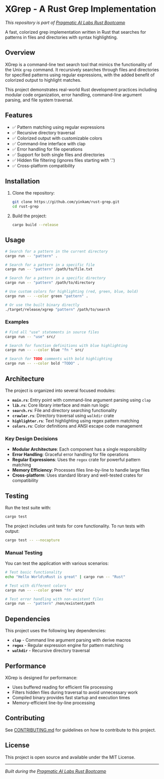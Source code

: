 # XGrep - A Rust Grep Implementation

*This repository is part of [Pragmatic AI Labs Rust Bootcamp](https://ds500.paiml.com/bootcamps/rust)*

A fast, colorized grep implementation written in Rust that searches for patterns in files and directories with syntax highlighting.

## Overview

XGrep is a command-line text search tool that mimics the functionality of the Unix `grep` command. It recursively searches through files and directories for specified patterns using regular expressions, with the added benefit of colorized output to highlight matches.

This project demonstrates real-world Rust development practices including modular code organization, error handling, command-line argument parsing, and file system traversal.

## Features

- ✅ Pattern matching using regular expressions
- ✅ Recursive directory traversal
- ✅ Colorized output with customizable colors
- ✅ Command-line interface with clap
- ✅ Error handling for file operations
- ✅ Support for both single files and directories
- ✅ Hidden file filtering (ignores files starting with '.')
- ✅ Cross-platform compatibility

## Installation

1. Clone the repository:
   ```bash
   git clone https://github.com/yinkam/rust-grep.git
   cd rust-grep
   ```

2. Build the project:
   ```bash
   cargo build --release
   ```

## Usage

```bash
# Search for a pattern in the current directory
cargo run -- "pattern" .

# Search for a pattern in a specific file
cargo run -- "pattern" /path/to/file.txt

# Search for a pattern in a specific directory
cargo run -- "pattern" /path/to/directory

# Use custom colors for highlighting (red, green, blue, bold)
cargo run -- --color green "pattern" .

# Or use the built binary directly
./target/release/xgrep "pattern" /path/to/search
```

### Examples

```bash
# Find all "use" statements in source files
cargo run -- "use" src/

# Search for function definitions with blue highlighting
cargo run -- --color blue "fn " src/

# Search for TODO comments with bold highlighting
cargo run -- --color bold "TODO" .
```

## Architecture

The project is organized into several focused modules:

- **`main.rs`**: Entry point with command-line argument parsing using `clap`
- **`lib.rs`**: Core library interface and main run logic
- **`search.rs`**: File and directory searching functionality
- **`crawler.rs`**: Directory traversal using `walkdir` crate
- **`highlighter.rs`**: Text highlighting using regex pattern matching
- **`colors.rs`**: Color definitions and ANSI escape code management

### Key Design Decisions

- **Modular Architecture**: Each component has a single responsibility
- **Error Handling**: Graceful error handling for file operations
- **Regular Expressions**: Uses the `regex` crate for powerful pattern matching
- **Memory Efficiency**: Processes files line-by-line to handle large files
- **Cross-platform**: Uses standard library and well-tested crates for compatibility

## Testing

Run the test suite with:

```bash
cargo test
```

The project includes unit tests for core functionality. To run tests with output:

```bash
cargo test -- --nocapture
```

### Manual Testing

You can test the application with various scenarios:

```bash
# Test basic functionality
echo "Hello World\nRust is great" | cargo run -- "Rust"

# Test with different colors
cargo run -- --color green "fn" src/

# Test error handling with non-existent files
cargo run -- "pattern" /non/existent/path
```

## Dependencies

This project uses the following key dependencies:

- **`clap`** - Command line argument parsing with derive macros
- **`regex`** - Regular expression engine for pattern matching
- **`walkdir`** - Recursive directory traversal

## Performance

XGrep is designed for performance:

- Uses buffered reading for efficient file processing
- Filters hidden files during traversal to avoid unnecessary work
- Compiled binary provides fast startup and execution times
- Memory-efficient line-by-line processing

## Contributing

See [CONTRIBUTING.md](CONTRIBUTING.md) for guidelines on how to contribute to this project.

## License

This project is open source and available under the MIT License.

---

*Built during the [Pragmatic AI Labs Rust Bootcamp](https://github.com/paiml/ds500-rust-bootcamp)*
